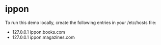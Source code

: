 # ippon

To run this demo locally, create the following entries in your /etc/hosts file:
* 127.0.0.1	ippon.books.com
* 127.0.0.1	ippon.magazines.com
